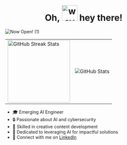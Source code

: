 <div align="center"> 
  <h1> Oh, <img src="https://github.com/hiyaamalik/hiyaamalik/assets/142331596/9a7fda0d-8816-43d7-85bb-ea09992ea4f8" alt="wave" width="50"/> hey there!  </h1>
</div> 

![Now Open! (1)](https://github.com/hiyaamalik/hiyaamalik/assets/142331596/53f854f5-ca42-4b86-827a-fdd35ff13ebc)

<table>
  <tr>
    <td>
      <img src="https://streak-stats.demolab.com?user=hiyaamalik&theme=neon-palenight" alt="GitHub Streak Stats" height="200"/>
    </td>
    <td>
      <img src="https://github-readme-stats.vercel.app/api?username=hiyaamalik&show_icons=true" alt="GitHub Stats">
      </td>
  </tr>
</table>
 <p>
  <ul>
        <li>🎓 Emerging AI Engineer</li>
        <li>🔒 Passionate about AI and cybersecurity</li>
        <li>🎨 Skilled in creative content development</li>
        <li>🌟 Dedicated to leveraging AI for impactful solutions</li>
        <li>🔗 Connect with me on <a href="https://www.linkedin.com/in/hiyaamalik">LinkedIn</a></li>
</p>
<!---
hiyaamalik/hiyaamalik is a ✨ special ✨ repository because its `README.md` (this file) appears on your GitHub profile.
You can click the Preview link to take a look at your changes.
--->

